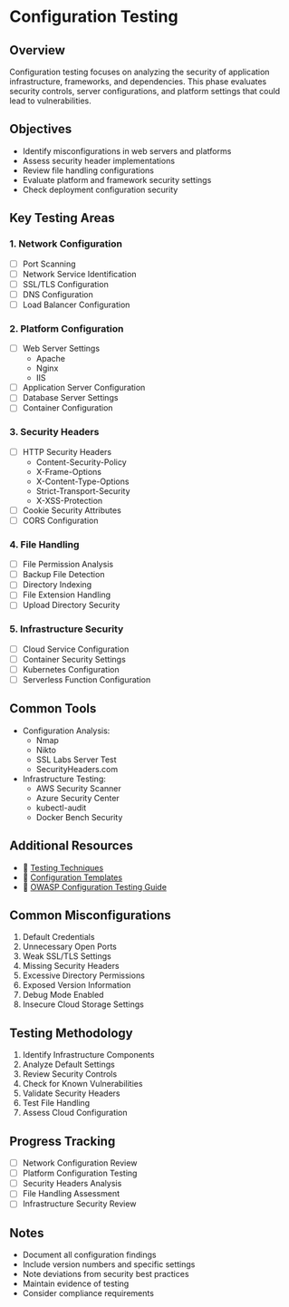 # Configuration Testing  

## Overview  
Configuration testing focuses on analyzing the security of application infrastructure, frameworks, and dependencies. This phase evaluates security controls, server configurations, and platform settings that could lead to vulnerabilities.  

## Objectives  
- Identify misconfigurations in web servers and platforms  
- Assess security header implementations  
- Review file handling configurations  
- Evaluate platform and framework security settings  
- Check deployment configuration security  

## Key Testing Areas  

### 1. Network Configuration  
- [ ] Port Scanning  
- [ ] Network Service Identification  
- [ ] SSL/TLS Configuration  
- [ ] DNS Configuration  
- [ ] Load Balancer Configuration  

### 2. Platform Configuration  
- [ ] Web Server Settings  
  - Apache  
  - Nginx  
  - IIS  
- [ ] Application Server Configuration  
- [ ] Database Server Settings  
- [ ] Container Configuration  

### 3. Security Headers  
- [ ] HTTP Security Headers  
  - Content-Security-Policy  
  - X-Frame-Options  
  - X-Content-Type-Options  
  - Strict-Transport-Security  
  - X-XSS-Protection  
- [ ] Cookie Security Attributes  
- [ ] CORS Configuration  

### 4. File Handling  
- [ ] File Permission Analysis  
- [ ] Backup File Detection  
- [ ] Directory Indexing  
- [ ] File Extension Handling  
- [ ] Upload Directory Security  

### 5. Infrastructure Security  
- [ ] Cloud Service Configuration  
- [ ] Container Security Settings  
- [ ] Kubernetes Configuration  
- [ ] Serverless Function Configuration  

## Common Tools  
- Configuration Analysis:  
  - Nmap  
  - Nikto  
  - SSL Labs Server Test  
  - SecurityHeaders.com  
- Infrastructure Testing:  
  - AWS Security Scanner  
  - Azure Security Center  
  - kubectl-audit  
  - Docker Bench Security  

## Additional Resources  
- 📁 [Testing Techniques](./techniques/)  
- 📁 [Configuration Templates](./resources/)  
- 🔗 [OWASP Configuration Testing Guide](https://owasp.org/www-project-web-security-testing-guide/latest/4-Web_Application_Security_Testing/02-Configuration_and_Deployment_Management_Testing/)  

## Common Misconfigurations  
1. Default Credentials  
2. Unnecessary Open Ports  
3. Weak SSL/TLS Settings  
4. Missing Security Headers  
5. Excessive Directory Permissions  
6. Exposed Version Information  
7. Debug Mode Enabled  
8. Insecure Cloud Storage Settings  

## Testing Methodology  
1. Identify Infrastructure Components  
2. Analyze Default Settings  
3. Review Security Controls  
4. Check for Known Vulnerabilities  
5. Validate Security Headers  
6. Test File Handling  
7. Assess Cloud Configuration  

## Progress Tracking  
- [ ] Network Configuration Review  
- [ ] Platform Configuration Testing  
- [ ] Security Headers Analysis  
- [ ] File Handling Assessment  
- [ ] Infrastructure Security Review  

## Notes  
- Document all configuration findings  
- Include version numbers and specific settings  
- Note deviations from security best practices  
- Maintain evidence of testing  
- Consider compliance requirements